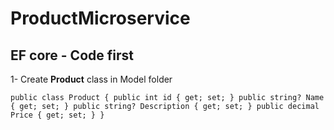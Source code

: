 # ProductMicroservice
## EF core - Code first
1- Create **Product** class in Model folder

`
public class Product
    {
        public int id { get; set; }
        public string? Name { get; set; }
        public string? Description { get; set; }
        public decimal Price { get; set; }
    }
`
